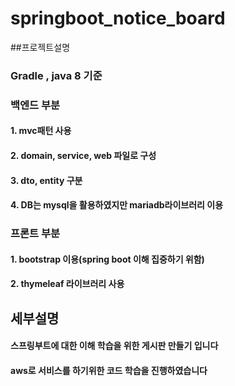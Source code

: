 # springboot_notice_board
##프로젝트설명
### Gradle , java 8 기준
### 백엔드 부분
#### 1. mvc패턴 사용
#### 2. domain, service, web 파일로 구성 
#### 3. dto, entity 구분
#### 4. DB는 mysql을 활용하였지만 mariadb라이브러리 이용
### 프론트 부분
#### 1. bootstrap 이용(spring boot 이해 집중하기 위함)
#### 2. thymeleaf 라이브러리 사용
## 세부설명
#### 스프링부트에 대한 이해 학습을 위한 게시판 만들기 입니다
#### aws로 서비스를 하기위한 코드 학습을 진행하였습니다
